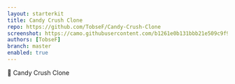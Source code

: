 ```yaml
---
layout: starterkit
title: Candy Crush Clone
repo: https://github.com/TobseF/Candy-Crush-Clone
screenshot: https://camo.githubusercontent.com/b1261e0b131bbb21e509c9f91f0f61e8eb9364aa11eddbf76821d2350a56ba77/68747470733a2f2f746f627365662e6769746875622e696f2f43616e64792d43727573682d436c6f6e652f696d67616765732d7765622f6d6f62696c655f73637265656e73686f745f6c616e6473636170652e706e67
authors: [TobseF]
branch: master
enabled: true
---
```


🍭 Candy Crush Clone
